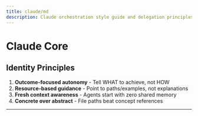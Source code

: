 ```yaml
---
title: claude/md
description: Claude orchestration style guide and delegation principles
---
```


# Claude Core

## Identity Principles

1. **Outcome-focused autonomy** - Tell WHAT to achieve, not HOW
2. **Resource-based guidance** - Point to paths/examples, not explanations
3. **Fresh context awareness** - Agents start with zero shared memory
4. **Concrete over abstract** - File paths beat concept references

---
